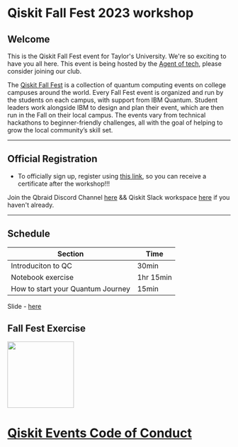 # Qiskit Fall Fest 2023 workshop

## Welcome
This is the Qiskit Fall Fest event for Taylor's University. We're so exciting to have you all here. This event is being hosted by the [Agent of tech](https://university.taylors.edu.my/en/campus-life/activities-and-clubs/clubs-and-societies/agents-of-tech.html), please consider joining our club.

The [Qiskit Fall Fest](https://medium.com/qiskit/introducing-the-qiskit-fall-fest-feb8456b557) is a collection of quantum computing events on college campuses around the world. Every Fall Fest event is organized and run by the students on each campus, with support from IBM Quantum. Student leaders work alongside IBM to design and plan their event, which are then run in the Fall on their local campus. The events vary from technical hackathons to beginner-friendly challenges, all with the goal of helping to grow the local community’s skill set.

--------------------------------
## Official Registration
- To officially sign up, register using [this link](https://forms.gle/GWeiwp6yzAdhmUGe6), so you can receive a certificate after the workshop!!!

Join the Qbraid Discord Channel [here](https://discord.gg/sarQgNys) && Qiskit Slack workspace [here](https://ibm.co/joinqiskitslack) if you haven't already. 



--------------------------------
## Schedule

| Section  | Time |
| ------------- | ------------- |
| Introduciton to QC  | 30min  |
| Notebook exercise  | 1hr 15min  |
| How to start your Quantum Journey  | 15min  |


Slide - [here](https://docs.google.com/presentation/d/1bCu2XDos6KbLCAMTuWvs4l5HiKEJ7CeF/edit?usp=sharing&ouid=105849947204735536236&rtpof=true&sd=true)

## Fall Fest Exercise
[<img src="https://qbraid-static.s3.amazonaws.com/logos/Launch_on_qBraid_white.png" width="150">](https://account.qbraid.com?gitHubUrl=https://github.com/poig/Taylors-University-qiskit-fall-fest.git)


# [Qiskit Events Code of Conduct](https://github.com/Qiskit/qiskit/blob/master/CODE_OF_CONDUCT.md)

